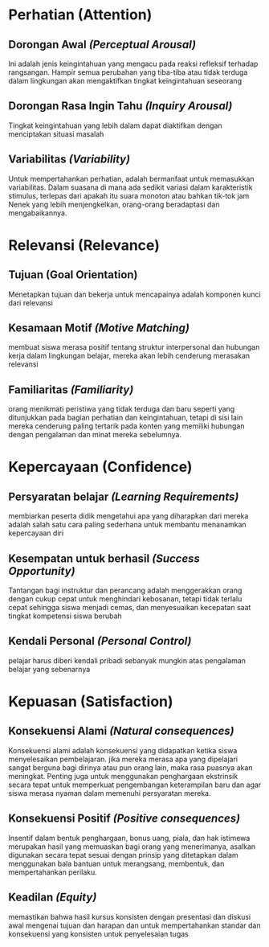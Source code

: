 # Perhatian (Attention)
## Dorongan Awal _(Perceptual Arousal)_
Ini adalah jenis keingintahuan yang mengacu pada reaksi refleksif terhadap rangsangan. Hampir semua perubahan yang tiba-tiba atau tidak terduga dalam lingkungan akan mengaktifkan tingkat keingintahuan seseorang
## Dorongan Rasa Ingin Tahu _(Inquiry Arousal)_
Tingkat keingintahuan yang lebih dalam dapat diaktifkan dengan menciptakan situasi masalah 
## Variabilitas _(Variability)_
Untuk mempertahankan perhatian, adalah bermanfaat untuk memasukkan variabilitas. Dalam suasana di mana ada sedikit variasi dalam karakteristik stimulus, terlepas dari apakah itu suara monoton atau bahkan tik-tok jam Nenek yang lebih menjengkelkan, orang-orang beradaptasi dan mengabaikannya.
# Relevansi (Relevance)
## Tujuan (Goal Orientation)
Menetapkan tujuan dan bekerja untuk mencapainya adalah komponen kunci dari relevansi
## Kesamaan Motif _(Motive Matching)_
membuat siswa merasa positif tentang struktur interpersonal dan hubungan kerja dalam lingkungan belajar, mereka akan lebih cenderung merasakan relevansi
## Familiaritas _(Familiarity)_
orang menikmati peristiwa yang tidak terduga dan baru seperti yang ditunjukkan pada bagian perhatian dan keingintahuan, tetapi di sisi lain mereka cenderung paling tertarik pada konten yang memiliki hubungan dengan pengalaman dan minat mereka sebelumnya.
#  Kepercayaan (Confidence)
## Persyaratan belajar _(Learning Requirements)_
membiarkan peserta didik mengetahui apa yang diharapkan dari mereka adalah salah satu cara paling sederhana untuk membantu menanamkan kepercayaan diri
## Kesempatan untuk berhasil _(Success Opportunity)_
Tantangan bagi instruktur dan perancang adalah menggerakkan orang dengan cukup cepat untuk menghindari kebosanan, tetapi tidak terlalu cepat sehingga siswa menjadi cemas, dan menyesuaikan kecepatan saat tingkat kompetensi siswa berubah
## Kendali Personal _(Personal Control)_
pelajar harus diberi kendali pribadi sebanyak mungkin atas pengalaman belajar yang sebenarnya
# Kepuasan (Satisfaction)
## Konsekuensi Alami _(Natural consequences)_
Konsekuensi alami adalah konsekuensi yang didapatkan ketika siswa menyelesaikan pembelajaran. jika mereka merasa apa yang dipelajari sangat berguna bagi dirinya atau pun orang lain, maka rasa puasnya akan meningkat. Penting juga untuk menggunakan penghargaan ekstrinsik secara tepat untuk memperkuat pengembangan keterampilan baru dan agar siswa merasa nyaman dalam memenuhi persyaratan mereka.
## Konsekuensi Positif _(Positive consequences)_
Insentif dalam bentuk penghargaan, bonus uang, piala, dan hak istimewa merupakan hasil yang memuaskan bagi orang yang menerimanya, asalkan digunakan secara tepat sesuai dengan prinsip yang ditetapkan dalam menggunakan bala bantuan untuk merangsang, membentuk, dan mempertahankan perilaku.
## Keadilan _(Equity)_
memastikan bahwa hasil kursus konsisten dengan presentasi dan diskusi awal mengenai tujuan dan harapan dan untuk mempertahankan standar dan konsekuensi yang konsisten untuk penyelesaian tugas
